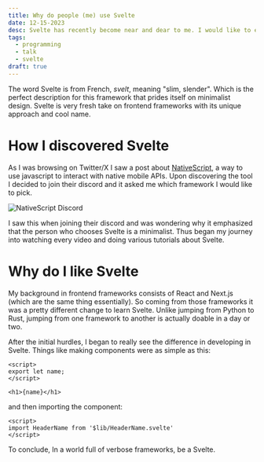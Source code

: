 ```yaml
---
title: Why do people (me) use Svelte
date: 12-15-2023
desc: Svelte has recently become near and dear to me. I would like to explain the hype around this frontend framework and why it makes sense
tags:
  - programming
  - talk
  - svelte
draft: true
---
```



The word Svelte is from French, *svelt*, meaning "slim, slender". Which is the perfect description for this framework that prides itself on minimalist design. Svelte is very fresh take on frontend frameworks with its unique approach and cool name.

# How I discovered Svelte
As I was browsing on Twitter/X I saw a post about [NativeScript](https://nativescript.org/), a way to use javascript to interact with native mobile APIs. Upon discovering the tool I decided to join their discord and it asked me which framework I would like to pick.

![NativeScript Discord](https://s6.imgcdn.dev/VH5yl.png)

I saw this when joining their discord and was wondering why it emphasized that the person who chooses Svelte is a minimalist. Thus began my journey into watching every video and doing various tutorials about Svelte.

# Why do I like Svelte
My background in frontend frameworks consists of React and Next.js (which are the same thing essentially). So coming from those frameworks it was a pretty different change to learn Svelte. Unlike jumping from Python to Rust, jumping from one framework to another is actually doable in a day or two.

After the initial hurdles, I began to really see the difference in developing in Svelte. Things like making components were as simple as this:


```svelte
<script>
export let name;
</script>

<h1>{name}</h1>
```

and then importing the component:


```svelte
<script>
import HeaderName from '$lib/HeaderName.svelte'
</script>
```

To conclude, In a world full of verbose frameworks, be a Svelte.

